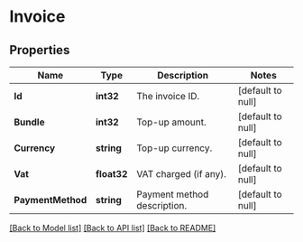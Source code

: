 # Invoice

## Properties
Name | Type | Description | Notes
------------ | ------------- | ------------- | -------------
**Id** | **int32** | The invoice ID. | [default to null]
**Bundle** | **int32** | Top-up amount. | [default to null]
**Currency** | **string** | Top-up currency. | [default to null]
**Vat** | **float32** | VAT charged (if any). | [default to null]
**PaymentMethod** | **string** | Payment method description. | [default to null]

[[Back to Model list]](../README.md#documentation-for-models) [[Back to API list]](../README.md#documentation-for-api-endpoints) [[Back to README]](../README.md)


